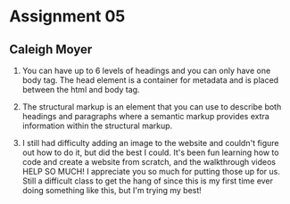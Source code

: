 # Assignment 05
## Caleigh Moyer

1. You can have up to 6 levels of headings and you can only have one body tag. The head element is a container for metadata and is placed between the html and body tag.

2. The structural markup is an element that you can use to describe both headings and paragraphs where a semantic markup provides extra information within the structural markup.

3. I still had difficulty adding an image to the website and couldn't figure out how to do it, but did the best I could. It's been fun learning how to code and create a website from scratch, and the walkthrough videos HELP SO MUCH! I appreciate you so much for putting those up for us. Still a difficult class to get the hang of since this is my first time ever doing something like this, but I'm trying my best!
